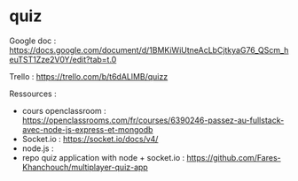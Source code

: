 # quiz
Google doc : https://docs.google.com/document/d/1BMKiWiUtneAcLbCjtkyaG76_QScm_heuTST1Zze2V0Y/edit?tab=t.0

Trello : https://trello.com/b/t6dALlMB/quizz

Ressources : 
- cours openclassroom : https://openclassrooms.com/fr/courses/6390246-passez-au-fullstack-avec-node-js-express-et-mongodb
- Socket.io : https://socket.io/docs/v4/
- node.js :
- repo quiz application with node + socket.io : https://github.com/Fares-Khanchouch/multiplayer-quiz-app
